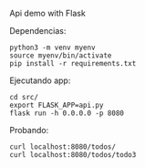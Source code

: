Api demo with Flask

Dependencias:
```
python3 -m venv myenv
source myenv/bin/activate
pip install -r requirements.txt
```

Ejecutando app:
```
cd src/
export FLASK_APP=api.py
flask run -h 0.0.0.0 -p 8080
```

Probando:
```
curl localhost:8080/todos/
curl localhost:8080/todos/todo3
```
